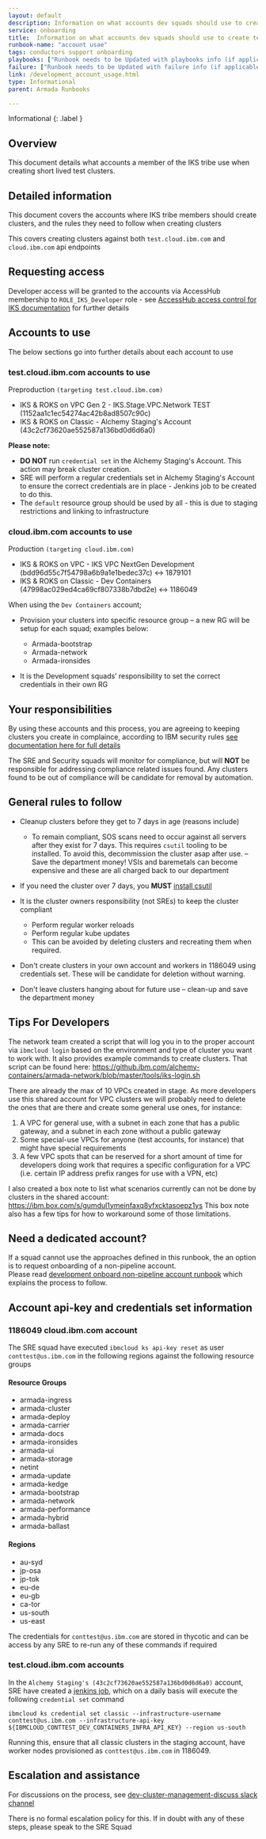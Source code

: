 ```yaml
---
layout: default
description: Information on what accounts dev squads should use to create test/dev/demo clusters
service: onboarding
title:  Information on what accounts dev squads should use to create test/dev/demo clusters
runbook-name: "account usae"
tags: conductors support onboarding
playbooks: ["Runbook needs to be Updated with playbooks info (if applicable)"]
failure: ["Runbook needs to be Updated with failure info (if applicable)"]
link: /development_account_usage.html
type: Informational
parent: Armada Runbooks

---
```


Informational
{: .label }

## Overview

This document details what accounts a member of the IKS tribe use when creating short lived test clusters.

## Detailed information

This document covers the accounts where IKS tribe members should create clusters, and the rules they need to follow when creating clusters

This covers creating clusters against both `test.cloud.ibm.com` and `cloud.ibm.com` api endpoints

## Requesting access

Developer access will be granted to the accounts via AccessHub membership to `ROLE_IKS_Developer` role - see [AccessHub access control for IKS documentation](./../process/access_control_using_accesshub.html) for further details

## Accounts to use
The below sections go into further details about each account to use

### test.cloud.ibm.com accounts to use

Preproduction `(targeting test.cloud.ibm.com)`
- IKS & ROKS on VPC Gen 2 - IKS.Stage.VPC.Network TEST (1152aa1c1ec54274ac42b8ad8507c90c)
- IKS & ROKS on Classic - Alchemy Staging's Account (43c2cf73620ae552587a136bd0d6d6a0)


**Please note:** 
- **DO NOT** run `credential set` in the Alchemy Staging's Account.  This action may break cluster creation.
- SRE will perform a regular credentials set in Alchemy Staging's Account to ensure the correct credentials are in place - Jenkins job to be created to do this.
- The `default` resource group should be used by all - this is due to staging restrictions and linking to infrastructure


### cloud.ibm.com accounts to use

Production `(targeting cloud.ibm.com)`

- IKS & ROKS on VPC - IKS VPC NextGen Development (bdd96d55c7f54798a6b9a1e1bedec37c) <-> 1879101
- IKS & ROKS on Classic - Dev Containers (47998ac029ed4ca69cf807338b7dbd2e) <-> 1186049

When using the `Dev Containers` account;

- Provision your clusters into specific resource group – a new RG will be setup for each squad; examples below:
    - Armada-bootstrap
    - Armada-network
    - Armada-ironsides

- It is the Development squads’ responsibility to set the correct credentials in their own RG

## Your responsibilities 

By using these accounts and this process, you are agreeing to keeping clusters you create in complaince, according to IBM security rules [see documentation here for full details](https://test.cloud.ibm.com/docs/service-framework?topic=service-framework-security-sec-)

The SRE and Security squads will monitor for compliance, but will **NOT** be responsible for addressing compliance related issues found. Any clusters found to be out of compliance will be candidate for removal by automation.

## General rules to follow

- Cleanup clusters before they get to 7 days in age (reasons include)
    - To remain compliant, SOS scans need to occur against all servers after they exist for 7 days.  This requires `csutil` tooling to be installed.  To avoid this, decommission the cluster asap after use.
    – Save the department money! VSIs and baremetals can become expensive and these are all charged back to our department

- If you need the cluster over 7 days, you **MUST** [install csutil](./development_onboard_sos_tools.html) 

- It is the cluster owners responsibility (not SREs) to keep the cluster compliant 
    - Perform regular worker reloads
    - Perform regular kube updates
    - This can be avoided by deleting clusters and recreating them when required.

- Don't create clusters in your own account and workers in 1186049 using credentials set.  These will be candidate for deletion without warning.

- Don't leave clusters hanging about for future use – clean-up and save the department money

## Tips For Developers

The network team created a script that will log you in to the proper account via `ibmcloud login` based on the environment
and type of cluster you want to work with.  It also provides example commands to create clusters.  That script can be found here: https://github.ibm.com/alchemy-containers/armada-network/blob/master/tools/iks-login.sh

There are already the max of 10 VPCs created in stage.  As more developers use this shared account for VPC clusters we will probably need to delete the ones that are there and create some general use ones, for instance:

1. A VPC for general use, with a subnet in each zone that has a public gateway, and a subnet in each zone without a public gateway
2. Some special-use VPCs for anyone (test accounts, for instance) that might have special requirements
3. A few VPC spots that can be reserved for a short amount of time for developers doing work that requires a specific configuration for a VPC (i.e. certain IP address prefix ranges for use with a VPN, etc)

I also created a box note to list what scenarios currently can not be done by clusters in the shared account: https://ibm.box.com/s/gumdul1ymeinfaxq8yfxcktasoepz1ys   This box note also has a few tips for how to workaround some of those limitations.

## Need a dedicated account?

If a squad cannot use the approaches defined in this runbook, the an option is to request onboarding of a non-pipeline account.  
Please read [development onboard non-pipeline account runbook](./development_onboard_non_pipeline_account.html) which explains the process to follow.

## Account api-key and credentials set information

###  1186049 cloud.ibm.com account

The SRE squad have executed `ibmcloud ks api-key reset` as user `conttest@us.ibm.com` in the following regions against the following resource groups

#### Resource Groups
- armada-ingress
- armada-cluster
- armada-deploy
- armada-carrier
- armada-docs
- armada-ironsides
- armada-ui
- armada-storage
- netint
- armada-update
- armada-kedge
- armada-bootstrap
- armada-network
- armada-performance
- armada-hybrid
- armada-ballast


#### Regions
- au-syd
- jp-osa
- jp-tok
- eu-de
- eu-gb
- ca-tor
- us-south
- us-east

The credentials for `conttest@us.ibm.com` are stored in thycotic and can be access by any SRE to re-run any of these commands if required

### test.cloud.ibm.com accounts

In the `Alchemy Staging's (43c2cf73620ae552587a136bd0d6d6a0)` account, SRE have created a [jenkins job](https://alchemy-conductors-jenkins.swg-devops.com/job/Conductors/job/Conductors-Infrastructure/view/Compliance/job/stagingAccountAPIKeyReset/), which on a daily basis will execute the following `credential set` command

```
ibmcloud ks credential set classic --infrastructure-username conttest@us.ibm.com --infrastructure-api-key ${IBMCLOUD_CONTTEST_DEV_CONTAINERS_INFRA_API_KEY} --region us-south

```

Running this, ensure that all classic clusters in the staging account, have worker nodes provisioned as `conttest@us.ibm.com` in 1186049.


## Escalation and assistance

For discussions on the process, see [dev-cluster-management-discuss slack channel](https://ibm-argonauts.slack.com/archives/C01GDABS26A)

There is no formal escalation policy for this. If in doubt with any of these steps, please speak to the SRE Squad  
